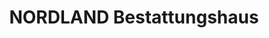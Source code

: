 ---
title: "NORDLAND Bestattungshaus"
url: /templin/nordland-bestattungshaus/
shop: Bestattungen
---